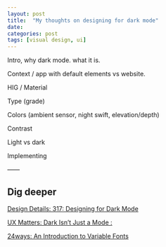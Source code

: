 ```yaml
---
layout: post
title:  "My thoughts on designing for dark mode"
date:   
categories: post
tags: [visual design, ui]
---
```

Intro, why dark mode. what it is.

<!--break-->

Context / app with default elements vs website. 

HIG / Material



Type (grade)

Colors (ambient sensor, night swift, elevation/depth)

Contrast



Light vs dark

Implementing 

——

## Dig deeper

[Design Details: 317: Designing for Dark Mode](https://spec.fm/podcasts/design-details/310206)

[UX Matters: Dark Isn’t Just a Mode :](https://www.uxmatters.com/mt/archives/2020/01/dark-isnt-just-a-mode.php)

[24ways: An Introduction to Variable Fonts](https://24ways.org/2019/an-introduction-to-variable-fonts/)
